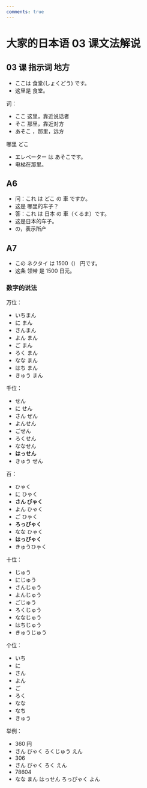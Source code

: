 ```yaml
---
comments: true
---
```


# 大家的日本语 03 课文法解说

## 03 课 指示词 地方

- ここは  食堂(しょくどう) です。
- 这里是 食堂。

词：

- ここ 这里，靠近说话者
- そこ  那里，靠近对方
- あそこ ，那里，远方

哪里 どこ

- エレベーター は あそこです。
- 电梯在那里。

## A6

- 问：これ は どこ の 車 ですか。
- 这是 哪里的车子？
- 答：これ は 日本 の 車（くるま）です。
- 这是日本的车子。
- の，表示所产

## A7

- この ネクタイ は 1500（） 円です。
- 这条 领带 是 1500 日元。

### 数字的说法

万位：

- いちまん
- に まん
- さんまん
- よん まん
- ご まん
- ろく まん
- なな まん
- はち まん
- きゅう まん

千位：

- せん
- に せん
- さん ぜん
- よんせん
- ごせん
- ろくせん
- ななせん
- **はっせん**
- きゅう せん

百：

- ひゃく
- に ひゃく
- **さん びゃく**
- よん ひゃく
- ご ひゃく
- **ろっぴゃく**
- なな ひゃく
- **はっぴゃく**
- きゅうひゃく

十位：

- じゅう
- にじゅう
- さんじゅう
- よんじゅう
- ごじゅう
- ろくじゅう
- ななじゅう
- はちじゅう
- きゅうじゅう

个位：

- いち
- に
- さん
- よん
- ご
- ろく
- なな
- なち
- きゅう

举例：

- 360 円
- さん びゃく ろくじゅう  えん
- 306
- さん びゃく ろく えん
- 78604
- なな まん  はっせん ろっぴゃく よん
